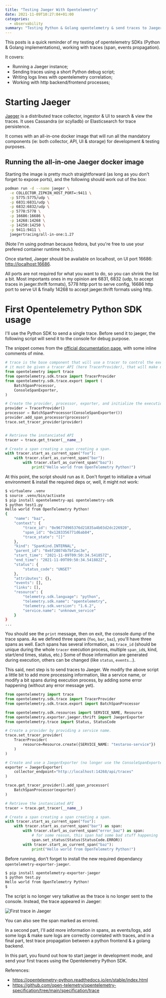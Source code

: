 ```yaml
---
title: "Testing Jaeger With Opentelemetry"
date: 2021-11-09T10:27:04+01:00
categories:
  - observability
summary: "Testing Python & Golang opentelemetry & send traces to Jaeger"
---
```


This posts is a quick reminder of my testing of opentelemetry SDKs (Python & Golang implementations), working with traces (span, events propagation).

It covers:

- Running a Jaeger instance;
- Sending traces using a short Python debug script;
- Writing logs lines with opentelemetry correlation;
- Working with http backend/frontend processes;

# Starting Jaeger

[Jaeger](https://www.jaegertracing.io) is a distributed trace collector, ingestor & UI to search & view the traces. It uses Cassandra (or scylladb) or Elasticsearch for trace persistence.

It comes with an all-in-one docker image that will run all the mandatory components (ie: both collector, API, UI & storage) for development & testing purposes.

## Running the all-in-one Jaeger docker image

Starting the image is pretty much straightforward (as long as you don't forget to expose ports), and the following should work out of the box:

```sh
podman run -d --name jaeger \
  -e COLLECTOR_ZIPKIN_HOST_PORT=:9411 \
  -p 5775:5775/udp \
  -p 6831:6831/udp \
  -p 6832:6832/udp \
  -p 5778:5778 \
  -p 16686:16686 \
  -p 14268:14268 \
  -p 14250:14250 \
  -p 9411:9411 \
  jaegertracing/all-in-one:1.27
```

(Note I'm using podman because fedora, but you're free to use your prefered container runtime tech.).

Once started, Jaeger should be available on localhost, on UI port 16686: [http://localhost:16686](http://localhost:16686).

All ports are not required for what you want to do, so you can shrink the list a bit. Most importants ones in my opinion are 6831, 6832 (udp, to accept traces in jaeger.thrift formats), 5778 http port to serve config, 16686 http port to serve UI & finally 14268 to accept jaeger.thrift formats using http.

# First Opentelemetry Python SDK usage

I'll use the Python SDK to send a single trace. Before send it to jaeger, the following script will send it to the console for debug purpose.

The snippet comes from the [official documentation page](https://opentelemetry-python.readthedocs.io/en/latest/getting-started.html), with some inline comments of mine.

```python
# trace is the base component that will use a tracer to control the execution context of tracing.
# it must be given a tracer API (here TracerProvider), that will make use of a processor & an exporter
from opentelemetry import trace
from opentelemetry.sdk.trace import TracerProvider
from opentelemetry.sdk.trace.export import (
    BatchSpanProcessor,
    ConsoleSpanExporter,
)

# Create the provider, processor, exporter, and initialize the execution context
provider = TracerProvider()
processor = BatchSpanProcessor(ConsoleSpanExporter())
provider.add_span_processor(processor)
trace.set_tracer_provider(provider)


# Retrieve the instanciated API
tracer = trace.get_tracer(__name__)

# Create a span creating a span creating a span.
with tracer.start_as_current_span("foo"):
    with tracer.start_as_current_span("bar"):
        with tracer.start_as_current_span("baz"):
            print("Hello world from OpenTelemetry Python!")
```

At this point, the script should run as it. Don't forget to initialize a virtual environment & install the required deps or, well, it might not work:

```sh
$ virtualenv .venv
$ source .venv/bin/activate
$ pip install opentelemetry-api opentelemetry-sdk
$ python test1.py
Hello world from OpenTelemetry Python!
{
    "name": "baz",
    "context": {
        "trace_id": "0x9677d965376d21835a4b03d2dc226920",
        "span_id": "0x1283356771d6ab84",
        "trace_state": "[]"
    },
    "kind": "SpanKind.INTERNAL",
    "parent_id": "0x6f28074b7bf2ac3e",
    "start_time": "2021-11-09T09:50:34.541857Z",
    "end_time": "2021-11-09T09:50:34.541882Z",
    "status": {
        "status_code": "UNSET"
    },
    "attributes": {},
    "events": [],
    "links": [],
    "resource": {
        "telemetry.sdk.language": "python",
        "telemetry.sdk.name": "opentelemetry",
        "telemetry.sdk.version": "1.6.2",
        "service.name": "unknown_service"
    }
}
...
```

You should see the `print` message, then on exit, the console dump of the trace spans. As we defined three spans (`foo`, `bar`, `baz`), you'll have three spans as well.
Each spans has several information, as `trace_id` (should be unique during the whole `tracer` execution process, multiple `span_id`s, kind, start/end times, status, etc.) Some of those information are generated during execution, others can be changed (like `status`, `events`...).

This said, next step is to send traces to Jaeger. We modify the above script a little bit to add more processing information, like a service name, or modify a bit spans during execution process, by adding some error happening (without any error message yet).

```python
from opentelemetry import trace
from opentelemetry.sdk.trace import TracerProvider
from opentelemetry.sdk.trace.export import BatchSpanProcessor

from opentelemetry.sdk.resources import SERVICE_NAME, Resource
from opentelemetry.exporter.jaeger.thrift import JaegerExporter
from opentelemetry.trace import Status, StatusCode

# Create a provider by providing a service name.
trace.set_tracer_provider(
    TracerProvider(
        resource=Resource.create({SERVICE_NAME: "testaroo-service"})
    )
)

# Create and use a JaegerExporter (no longer use the ConsoleSpanExporter anymore)
exporter = JaegerExporter(
    collector_endpoint="http://localhost:14268/api/traces"
)

trace.get_tracer_provider().add_span_processor(
    BatchSpanProcessor(exporter)
)

# Retrieve the instanciated API
tracer = trace.get_tracer(__name__)

# Create a span creating a span creating a span.
with tracer.start_as_current_span("foo"):
    with tracer.start_as_current_span("bar") as span:
        with tracer.start_as_current_span("error_baz") as span:
            # for some reason, this span had some bad stuff happening
            span.set_status(Status(StatusCode.ERROR))
        with tracer.start_as_current_span("baz"):
            print("Hello world from OpenTelemetry Python!")
```


Before running, don't forget to install the new required dependancy `opentelemetry-exporter-jaeger`.

```sh
$ pip install opentelemetry-exporter-jaeger
$ python test.py
Hello world from OpenTelemetry Python!
$
```

The script is no longer very talkative as the trace is no longer sent to the console. Instead, the trace appeared in Jaeger:

![First trace in Jaeger](images/jaeger1.png)

You can also see the span marked as errored.

In a second part, I'll add more information in spans, as events/logs, add some logs & make sure logs are correctly correlated with traces, and in a final part, test trace propagation between a python frontend & a golang backend.

In this part, you found out how to start jaeger in development mode, and send your first traces using the Opentelemetry Python SDK.

References:

* https://opentelemetry-python.readthedocs.io/en/stable/index.html
* https://github.com/open-telemetry/opentelemetry-specification/tree/main/specification/trace
